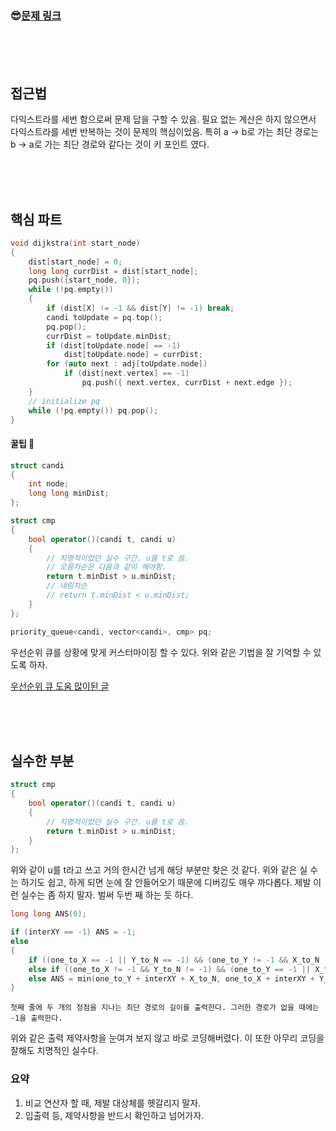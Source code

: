 

### &#128526;[문제 링크](https://www.acmicpc.net/problem/1504)

<br>

<br>

<br>

## 접근법

다익스트라를 세번 함으로써 문제 답을 구할 수 있음. 필요 없는 계산은 하지 않으면서 다익스트라를 세번 반복하는 것이 문제의 핵심이었음. 특히 a -> b로 가는 최단 경로는 b -> a로 가는 최단 경로와 같다는 것이 키 포인트 였다.

<br>

<br>

<br>

## 핵심 파트

```C++
void dijkstra(int start_node)
{
	dist[start_node] = 0;
	long long currDist = dist[start_node];
	pq.push({start_node, 0});
	while (!pq.empty())
	{
		if (dist[X] != -1 && dist[Y] != -1) break;
		candi toUpdate = pq.top();
		pq.pop();
		currDist = toUpdate.minDist;
		if (dist[toUpdate.node] == -1)
			dist[toUpdate.node] = currDist;
		for (auto next : adj[toUpdate.node])
			if (dist[next.vertex] == -1)
				pq.push({ next.vertex, currDist + next.edge });
	}
	// initialize pq
	while (!pq.empty()) pq.pop();
}
```

#### 꿀팁 &#128273;

```c++
struct candi
{
	int node;
	long long minDist;
};

struct cmp
{
	bool operator()(candi t, candi u)
	{
		// 치명적이었던 실수 구간. u를 t로 씀.
        // 오름차순은 다음과 같이 해야함.
		return t.minDist > u.minDist;
        // 내림차순
        // return t.minDist < u.minDist;
	}
};

priority_queue<candi, vector<candi>, cmp> pq;
```

우선순위 큐를 상황에 맞게 커스터마이징 할 수 있다. 위와 같은 기법을 잘 기억할 수 있도록 하자.

[우선순위 큐 도움 많이된 글](https://koosaga.com/9)

<br>

<br>

<br>

## 실수한 부분

```c++
struct cmp
{
	bool operator()(candi t, candi u)
	{
		// 치명적이었던 실수 구간. u를 t로 씀.
		return t.minDist > u.minDist;
	}
};
```

위와 같이 u를 t라고 쓰고 거의 한시간 넘게 해당 부분만 찾은 것 같다. 위와 같은 실 수는 하기도 쉽고, 하게 되면 눈에 잘 안들어오기 때문에 디버깅도 매우 까다롭다. 제발 이런 실수는 좀 하지 말자. 벌써 두번 째 하는 듯 하다.

```c++
long long ANS(0);

if (interXY == -1) ANS = -1;
else
{
    if ((one_to_X == -1 || Y_to_N == -1) && (one_to_Y != -1 && X_to_N != -1)) ANS = one_to_Y + interXY + X_to_N;
    else if ((one_to_X != -1 && Y_to_N != -1) && (one_to_Y == -1 || X_to_N == -1)) ANS = one_to_X + interXY + Y_to_N;
    else ANS = min(one_to_Y + interXY + X_to_N, one_to_X + interXY + Y_to_N);
}
```

`첫째 줄에 두 개의 정점을 지나는 최단 경로의 길이를 출력한다. 그러한 경로가 없을 때에는 -1을 출력한다.`

위와 같은 출력 제약사항을 눈여겨 보지 않고 바로 코딩해버렸다. 이 또한 아무리 코딩을 잘해도 치명적인 실수다.

### 요약

1.  비교 연산자 할 때, 제발 대상체를 헷갈리지 말자.
2.  입출력 등, 제약사항을 반드시 확인하고 넘어가자.

<br>

<br>

<br>

